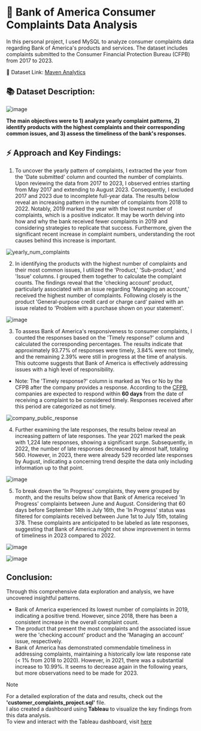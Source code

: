 # 🏦 Bank of America Consumer Complaints Data Analysis


In this personal project, I used MySQL to analyze consumer complaints data regarding Bank of America's products and services. The dataset includes complaints submitted to the Consumer Financial Protection Bureau (CFPB) from 2017 to 2023. 

🌼 Dataset Link: [Maven Analytics](https://www.mavenanalytics.io/data-playground)


## 📚 Dataset Description:

![image](https://github.com/Su-Jung-Choi/consumer_complaints_project/assets/88897881/6db4d57a-cb78-41b6-a95d-77f690282450)

**The main objectives were to 1) analyze yearly complaint patterns, 2) identify products with the highest complaints and their corresponding common issues, and 3) assess the timeliness of the bank's responses.**

## ⚡ Approach and Key Findings:

1. To uncover the yearly pattern of complaints, I extracted the year from the 'Date submitted' column and counted the number of complaints. Upon reviewing the data from 2017 to 2023, I observed entries starting from May 2017 and extending to August 2023. Consequently, I excluded 2017 and 2023 due to incomplete full-year data. The results below reveal an increasing pattern in the number of complaints from 2018 to 2022.
Notably, 2019 marked the year with the lowest number of complaints, which is a positive indicator. It may be worth delving into how and why the bank received fewer complaints in 2019 and considering strategies to replicate that success. Furthermore, given the significant recent increase in complaint numbers, understanding the root causes behind this increase is important.
  
![yearly_num_complaints](https://github.com/Su-Jung-Choi/consumer_complaints_project/assets/88897881/8a88dafa-c56a-40ed-bbe8-2ceb32eb996d)




2. In identifying the products with the highest number of complaints and their most common issues, I utilized the 'Product,' 'Sub-product,' and 'Issue' columns. I grouped them together to calculate the complaint counts. The findings reveal that the 'checking account' product, particularly associated with an issue regarding 'Managing an account,' received the highest number of complaints. Following closely is the product 'General-purpose credit card or charge card' paired with an issue related to 'Problem with a purchase shown on your statement'. 

![image](https://github.com/Su-Jung-Choi/consumer_complaints_project/assets/88897881/441b847e-068a-46c7-9685-711de28d01f1)


3. To assess Bank of America's responsiveness to consumer complaints, I counted the responses based on the 'Timely response?' column and calculated the corresponding percentages. The results indicate that approximately 93.77% of responses were timely, 3.84% were not timely, and the remaining 2.39% were still in progress at the time of analysis. This outcome suggests that Bank of America is effectively addressing issues with a high level of responsibility. 

- Note: The 'Timely response?' column is marked as Yes or No by the CFPB after the company provides a response. According to the [CFPB](https://www.consumerfinance.gov/data-research/research-reports/2022-consumer-response-annual-report/), companies are expected to respond within **60 days** from the date of receiving a complaint to be considered timely. Responses received after this period are categorized as not timely. 


![company_public_response](https://github.com/Su-Jung-Choi/consumer_complaints_project/assets/88897881/eec86868-0f90-430f-bf02-6969868a57d1) 

4. Further examining the late responses, the results below reveal an increasing pattern of late responses. The year 2021 marked the peak with 1,224 late responses, showing a significant surge. Subsequently, in 2022, the number of late responses decreased by almost half, totaling 560. However, in 2023, there were already 529 recorded late responses by August, indicating a concerning trend despite the data only including information up to that point.
   
![image](https://github.com/Su-Jung-Choi/consumer_complaints_project/assets/88897881/0fc551be-8a1e-48dd-97d0-c0a86ea48ddc)

5. To break down the 'In Progress' complaints, they were grouped by month, and the results below show that Bank of America received 'In Progress' complaints between June and August. Considering that 60 days before September 14th is July 16th, the 'In Progress' status was filtered for complaints received between June 1st to July 15th, totaling 378. These complaints are anticipated to be labeled as late responses, suggesting that Bank of America might not show improvement in terms of timeliness in 2023 compared to 2022.
<!-- According to [CFPB](https://www.consumerfinance.gov/complaint/data-use/), the data is published "after the company responds or after **15 days**, whichever comes first." 
By ordering the dataset based on the 'Date received' column, I found the latest complaint in the dataset was received on August 28, 2023. Then we can assume the data extraction is done around September 14th. -->

![image](https://github.com/Su-Jung-Choi/consumer_complaints_project/assets/88897881/e0723997-293a-405d-bfab-d8d712430f93)

![image](https://github.com/Su-Jung-Choi/consumer_complaints_project/assets/88897881/85885455-8849-4250-b580-a4e66090e7b8)

## Conclusion:
Through this comprehensive data exploration and analysis, we have uncovered insightful patterns. 
* Bank of America experienced its lowest number of complaints in 2019, indicating a positive trend. However, since 2018, there has been a consistent increase in the overall complaint count. 
* The product that present the most complaints and the associated issue were the 'checking account' product and the 'Managing an account' issue, respectively. 
* Bank of America has demonstrated commendable timeliness in addressing complaints, maintaining a historically low late response rate (< 1% from 2018 to 2020). However, in 2021, there was a substantial increase to 10.99%. It seems to decrease again in the following years, but more observations need to be made for 2023. 

   
> [!NOTE]
> For a detailed exploration of the data and results, check out the **'customer_complaints_project.sql'** file.\
> I also created a dashboard using **Tableau** to visualize the key findings from this data analysis.\
> To view and interact with the Tableau dashboard, visit [here](https://public.tableau.com/views/customer_complaints_17088190139230/Dashboard1?:language=en-US&publish=yes&:sid=&:display_count=n&:origin=viz_share_link)
